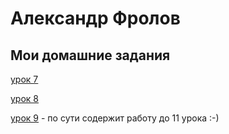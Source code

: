 

# Александр Фролов
## Мои домашние задания

[урок 7](https://frolovalex1310.github.io/yrok_7/ "Моя страница")

[урок 8](https://frolovalex1310.github.io/yrok_8/ "Моя страница")

[урок 9](https://frolovalex1310.github.io/yrok_9/ "Моя страница") - по сути содержит работу до 11 урока :-) 
